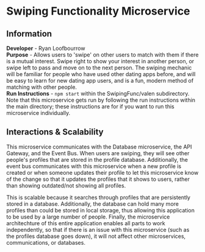 # Swiping Functionality Microservice

## Information
**Developer** - Ryan Loofbourrow \
**Purpose** - Allows users to 'swipe' on other users to match with them if there is a mutual interest. Swipe right to show your interest in another person, or swipe left to pass and move on to the next person. The swiping mechanic will be familiar for people who have used other dating apps before, and will be easy to learn for new dating app users, and is a fun, modern method of matching with other people.\
**Run Instructions** - `npm start` within the SwipingFunc/valen subdirectory. Note that this microservice gets run by following the run instructions within the main directory; these instructions are for if you want to run this microservice individually.

## Interactions & Scalability
This microservice communicates with the Database microservice, the API Gateway, and the Event Bus. When users are swiping, they will see other people's profiles that are stored in the profile database. Additionally, the event bus communicates with this microservice when a new profile is created or when someone updates their profile to let this microservice know of the change so that it updates the profiles that it shows to users, rather than showing outdated/not showing all profiles.

This is scalable because it searches through profiles that are persistently stored in a database. Additionally, the database can hold many more profiles than could be stored in local storage, thus allowing this application to be used by a large number of people. Finally, the microservice architechture of this entire application enables all parts to work independently, so that if there is an issue with this microservice (such as the profiles database goes down), it will not affect other microservices, communications, or databases.